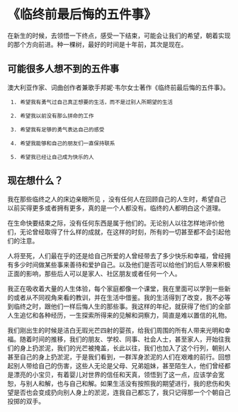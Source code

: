 # 《临终前最后悔的五件事》

在新生的时候，去领悟一下终点，感受一下结束，可能会让我们的希望，朝着实现的那个方向前进。种一棵树，最好的时间是十年前，其次是现在。

## **可能很多人想不到的五件事**

澳大利亚作家、词曲创作者兼歌手邦妮·韦尔女士著作《临终前最后悔的五件事》。

```
 1. 希望我有勇气过自己真正想要的生活，而不是过别人所期望的生活
 
 2. 希望我以前没有那么拼命的工作
 
 3. 希望我有足够的勇气表达自己的感受
 
 4. 希望我能够和自己的朋友们一直保持联系
 
 5. 希望我已经让自己成为快乐的人
```

## **现在想什么？**

我在那些临终之人的床边亲眼所见 ，没有任何人在回顾自己的人生时，希望自己以前买得更多或者拥有更多，真的是一个人都没有。临终的人都明白这个道理。

在生命快要结束之际，没有任何东西是属于他们的。无论别人以往怎样地评价他们，无论曾经取得了什么样的成就，在这样的时刻，所有的一切甚至都不会引起他们的注意。

人将至死，人们最在乎的还是给自己所爱的人曾经带去了多少快乐和幸福，曾经拥有多少时间做某些事来善待和爱护自己。以及他们是否可以给他们的后人带来积极正面的影响，那些后人可以是家人、社区朋友或者任何一个人。

我正在吸收着大量的人生体验，每个家庭都像一个课堂，我在里面可以学到一些新的或者从不同视角来看的教训，并在生活中借鉴。我的生活得到了改变，我不必等到临终之时，跟他们一样后悔人生的那些事。我这样的年纪，就获得了他们的全部人生追忆和各种经历，一生探索所得来的见解和洞察力，简直是难以置信的礼物。

我们刚出生的时候是洁白无瑕光芒四射的婴孩，给我们周围的所有人带来光明和幸福。随着时间的推移，我们的朋友、学校、同事、社会人士，甚至家人，开始往我们的身上扔淤泥，我们的光芒被掩盖，长此以往，我们也加入了这个行列，朝别人甚至自己的身上扔淤泥，于是我们看到，一群浑身淤泥的人们在艰难的前行。回想起别人带给自己的伤害，这些人无论是父母、兄弟姐妹，甚至陌生人，他们曾经都是漂亮的小宝贝，有着婴儿对世界的信任和天真，领悟到了这一点，应该学会宽恕，与别人和解，也与自己和解。如果生活没有按照我的期望进行，我的悲伤和失望是否也会变成扔向别人身上的淤泥，连我自己都忘了，我只记得那一个个朝自己投掷的双手。